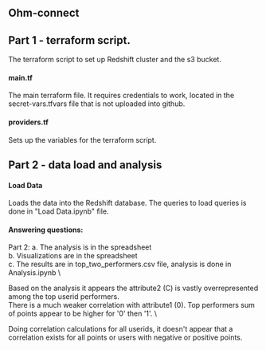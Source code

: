 ## Ohm-connect

## Part 1 - terraform script. 
The terraform script to set up Redshift cluster and the s3 bucket. 
#### main.tf
The main terraform file. It requires credentials to work, located in the secret-vars.tfvars file that is not uploaded into github. 
#### providers.tf
Sets up the variables for the terraform script. 
## Part 2 - data load and analysis
#### Load Data 
Loads the data into the Redshift database. The queries to load queries is done in "Load Data.ipynb" file.

#### Answering questions:
Part 2:
a. The analysis is in the spreadsheet \
b. Visualizations are in the spreadsheet \
c. The results are in top_two_performers.csv file, analysis is done in Analysis.ipynb  \

Based on the analysis it appears the attribute2 (C) is vastly overrepresented among the top userid performers. \
There is a much weaker correlation with attribute1 (0). Top performers sum of points appear to be higher for '0' then '1'. \

Doing correlation calculations for all userids, it doesn't appear that a correlation exists for all points or users with negative or positive points. 



